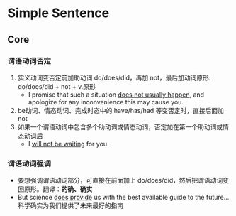 # Simple Sentence

## Core

### 谓语动词否定

1. 实义动词变否定前加助动词 do/does/did，再加 not，最后加动词原形: do/does/did + not + v.原形
    - I promise that such a situation <u>does not usually happen</u>, and apologize for any inconvenience this may cause
      you.
2. be动词、情态动词、完成时态中的 have/has/had 等变否定时，直接后面加 not
3. 如果一个谓语动词中包含多个助动词或情态动词，否定加在第一个助动词或情态动词后
    - I <u>will not be waiting</u> for you.

### 谓语动词强调

- 要想强调谓语动词部分，可直接在前面加上 do/does/did，然后把谓语动词变回原形。翻译：**的确、确实**
- But science <u>does provide</u> us with the best available guide to the future... 科学确实为我们提供了未来最好的指南


